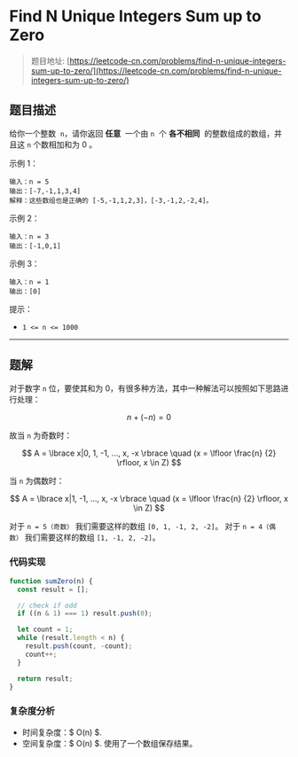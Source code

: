 # Find N Unique Integers Sum up to Zero

> 题目地址: [https://leetcode-cn.com/problems/find-n-unique-integers-sum-up-to-zero/](https://leetcode-cn.com/problems/find-n-unique-integers-sum-up-to-zero/)

## 题目描述

给你一个整数  `n`，请你返回 **任意**  一个由 `n`  个 **各不相同**  的整数组成的数组，并且这 `n` 个数相加和为 0 。

示例 1：

```
输入：n = 5
输出：[-7,-1,1,3,4]
解释：这些数组也是正确的 [-5,-1,1,2,3]，[-3,-1,2,-2,4]。
```

示例 2：

```
输入：n = 3
输出：[-1,0,1]
```

示例 3：

```
输入：n = 1
输出：[0]
```

提示：

* `1 <= n <= 1000`

------

## 题解

对于数字 `n` 位，要使其和为 0，有很多种方法，其中一种解法可以按照如下思路进行处理：

$$
n + (-n) = 0
$$

故当 `n` 为奇数时：

$$
A = \lbrace x|0, 1, -1, ..., x, -x \rbrace \quad (x = \lfloor \frac{n} {2} \rfloor, x \in Z)
$$

当 `n` 为偶数时：

$$
A = \lbrace x|1, -1, ..., x, -x \rbrace \quad (x = \lfloor \frac{n} {2} \rfloor, x \in Z)
$$

对于 `n = 5（奇数）` 我们需要这样的数组 `[0, 1, -1, 2, -2]`。
对于 `n = 4（偶数）` 我们需要这样的数组 `[1, -1, 2, -2]`。

### 代码实现

```js
function sumZero(n) {
  const result = [];

  // check if odd
  if ((n & 1) === 1) result.push(0);

  let count = 1;
  while (result.length < n) {
    result.push(count, -count);
    count++;
  }

  return result;
}
```

### 复杂度分析

* 时间复杂度：$ O(n) $.
* 空间复杂度：$ O(n) $. 使用了一个数组保存结果。
